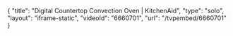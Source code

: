{
    "title": "Digital Countertop Convection Oven | KitchenAid",
    "type": "solo",
    "layout": "iframe-static",
    "videoId": "6660701",
    "url": "\/tvpembed\/6660701"
}